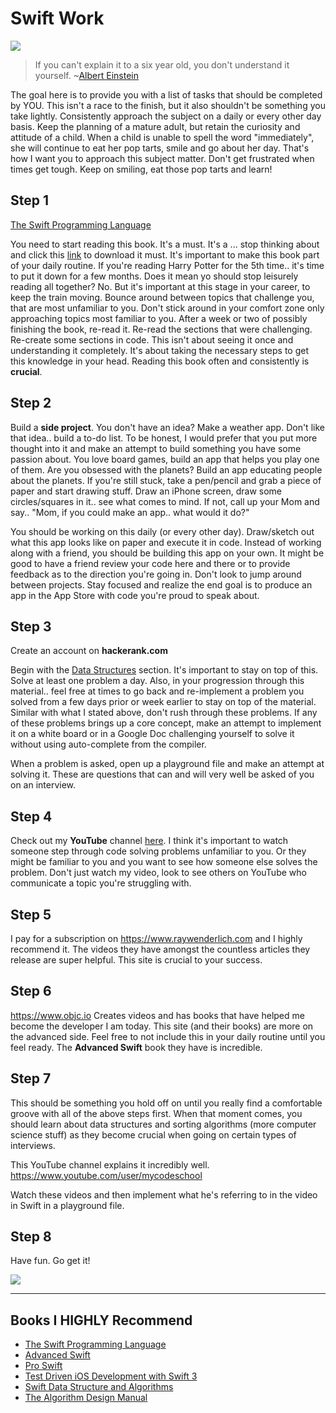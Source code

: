 # Swift Work

![](http://i.imgur.com/wrx4QKN.jpg?1)

> If you can't explain it to a six year old, you don't understand it yourself.   ~[Albert Einstein](https://en.wikipedia.org/wiki/Albert_Einstein)

The goal here is to provide you with a list of tasks that should be completed by YOU. This isn't a race to the finish, but it also shouldn't be something you take lightly. Consistently approach the subject on a daily or every other day basis. Keep the planning of a mature adult, but retain the curiosity and attitude of a child. When a child is unable to spell the word "immediately", she will continue to eat her pop tarts, smile and go about her day. That's how I want you to approach this subject matter. Don't get frustrated when times get tough. Keep on smiling, eat those pop tarts and learn!

## Step 1

[The Swift Programming Language](https://itunes.apple.com/us/book/the-swift-programming-language-swift-3-0-1/id881256329?mt=11)

You need to start reading this book. It's a must. It's a ... stop thinking about and click this [link](https://itunes.apple.com/us/book/the-swift-programming-language-swift-3-0-1/id881256329?mt=11) to download it must. It's important to make this book part of your daily routine. If you're reading Harry Potter for the 5th time.. it's time to put it down for a few months. Does it mean yo should stop leisurely reading all together? No. But it's important at this stage in your career, to keep the train moving. Bounce around between topics that challenge you, that are most unfamiliar to you. Don't stick around in your comfort zone only approaching topics most familiar to you. After a week or two of possibly finishing the book, re-read it. Re-read the sections that were challenging. Re-create some sections in code. This isn't about seeing it once and understanding it completely. It's about taking the necessary steps to get this knowledge in your head. Reading this book often and consistently is **crucial**.

## Step 2

Build a **side project**. You don't have an idea? Make a weather app. Don't like that idea.. build a to-do list. To be honest, I would prefer that you put more thought into it and make an attempt to build something you have some passion about. You love board games, build an app that helps you play one of them. Are you obsessed with the planets? Build an app educating people about the planets. If you're still stuck, take a pen/pencil and grab a piece of paper and start drawing stuff. Draw an iPhone screen, draw some circles/squares in it.. see what comes to mind. If not, call up your Mom and say.. "Mom, if you could make an app.. what would it do?"  

You should be working on this daily (or every other day). Draw/sketch out what this app looks like on paper and execute it in code. Instead of working along with a friend, you should be building this app on your own. It might be good to have a friend review your code here and there or to provide feedback as to the direction you're going in. Don't look to jump around between projects. Stay focused and realize the end goal is to produce an app in the App Store with code you're proud to speak about.

## Step 3

Create an account on **hackerank.com**

Begin with the [Data Structures](https://www.hackerrank.com/domains/data-structures/arrays) section. It's important to stay on top of this. Solve at least one problem a day. Also, in your progression through this material.. feel free at times to go back and re-implement a problem you solved from a few days prior or week earlier to stay on top of the material. Similar with what I stated above, don't rush through these problems. If any of these problems brings up a core concept, make an attempt to implement it on a white board or in a Google Doc challenging yourself to solve it without using auto-complete from the compiler.

When a problem is asked, open up a playground file and make an attempt at solving it. These are questions that can and will very well be asked of you on an interview.


## Step 4  

Check out my **YouTube** channel [here](https://www.youtube.com/channel/UC4PxbUhXl1W9AjphmCx06vg). I think it's important to watch someone step through code solving problems unfamiliar to you. Or they might be familiar to you and you want to see how someone else solves the problem. Don't just watch my video, look to see others on YouTube who communicate a topic you're struggling with.

## Step 5

I pay for a subscription on https://www.raywenderlich.com and I highly recommend it. The videos they have amongst the countless articles they release are super helpful. This site is crucial to your success.

## Step 6

https://www.objc.io Creates videos and has books that have helped me become the developer I am today. This site (and their books) are more on the advanced side. Feel free to not include this in your daily routine until you feel ready. The **Advanced Swift** book they have is incredible.

## Step 7

This should be something you hold off on until you really find a comfortable groove with all of the above steps first. When that moment comes, you should learn about data structures and sorting algorithms (more computer science stuff) as they become crucial when going on certain types of interviews.

This YouTube channel explains it incredibly well. https://www.youtube.com/user/mycodeschool

Watch these videos and then implement what he's referring to in the video in Swift in a playground file.

## Step 8

Have fun. Go get it!

![](http://i.imgur.com/EgtNhMY.jpg?1)

---


## Books I HIGHLY Recommend

* [The Swift Programming Language](https://itunes.apple.com/us/book/the-swift-programming-language-swift-3-0-1/id881256329?mt=11)
* [Advanced Swift](https://www.objc.io/books/advanced-swift/)
* [Pro Swift](https://gumroad.com/l/proswift)
* [Test Driven iOS Development with Swift 3](https://itunes.apple.com/us/book/test-driven-ios-development-with-swift-3/id1164307042?mt=11)
* [Swift Data Structure and Algorithms](https://itunes.apple.com/us/book/swift-data-structure-and-algorithms/id1153891227?mt=11)
* [The Algorithm Design Manual](https://itunes.apple.com/us/book/the-algorithm-design-manual/id498841695?mt=11)
